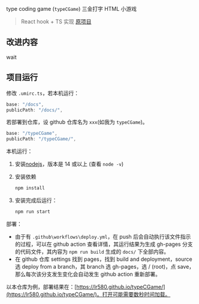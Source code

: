 type coding game (`typeCGame`) 三金打字 HTML 小游戏

> React hook + TS 实现 [原项目](https://github.com/webzhd/code-game)

## 改进内容

wait

## 项目运行

修改 `.umirc.ts`，若本机运行：

```typescript
base: "/docs",
publicPath: "/docs/",
```

若部署到仓库，设 github 仓库名为 `xxx`(如我为 `typeCGame`)。

```typescript
base: "/typeCGame",
publicPath: "/typeCGame/",
```



本机运行：

1. 安装[nodejs](https://nodejs.org/zh-cn/download/)，版本是 14 或以上 (查看 `node -v`)

2. 安装依赖

   ```sh
   npm install
   ```

3. 安装完成后运行：

   ```sh
   npm run start
   ```



部署：

- 由于有 `.github\workflows\deploy.yml`，在 push 后会自动执行该文件指示的过程，可以在 github action 查看详情，其运行结果为生成 gh-pages 分支的代码文件，其内容为 `npm run build` 生成的 `docs/` 下全部内容。
- 在 github 仓库 settings 找到 pages，找到 build and deployment，source 选 deploy from a branch，其 branch 选 gh-pages，选 / (root)，点 save，那么每次该分支发生变化会自动发生 github action 重新部署。

以本仓库为例，部署结果在：[https://lr580.github.io/typeCGame/](https://lr580.github.io/typeCGame/)。打开可能需要数秒时间加载。

